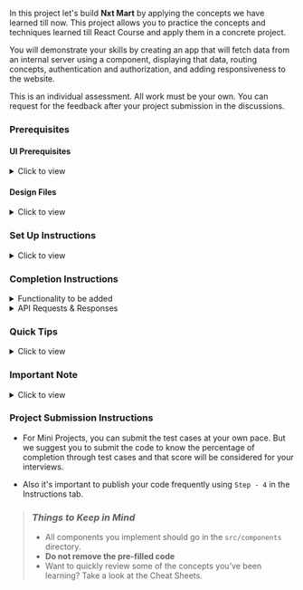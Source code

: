 In this project let's build **Nxt Mart** by applying the concepts we have learned till now. This project allows you to practice the concepts and techniques learned till React Course and apply them in a concrete project.

You will demonstrate your skills by creating an app that will fetch data from an internal server using a component, displaying that data, routing concepts, authentication and authorization, and adding responsiveness to the website.

This is an individual assessment. All work must be your own. You can request for the feedback after your project submission in the discussions.

### Prerequisites

#### UI Prerequisites

<details>
<summary>Click to view</summary>

- What is Figma?
  - Figma is a vector graphics editor and prototyping tool which is primarily web-based. You can check more info on the <a href="https://www.figma.com/" target="_blank">Website</a>.
- Create a Free account in Figma
  - Kindly follow the instructions as shown in <a href="https://www.youtube.com/watch?v=hrHL2VLMl7g&t=37s" target="_blank">this</a> video to create a Free Figma account.
- How to Check CSS in Figma?
  - Kindly follow the instructions as shown in <a href="https://www.youtube.com/watch?v=B242nuM3y2s" target="_blank">this</a> video to check CSS in the Figma screen.
- Export Images in Figma screen
  - Kindly follow the instructions as shown in <a href="https://www.youtube.com/watch?v=NpzL1MONwaw" target="_blank">this</a> video to export images from the Figma screen.
  - Check <a href="https://help.designlab.com/hc/en-us/articles/360011111873-How-do-I-export-images-and-pdfs-from-Sketch-or-Figma-" target="_blank">this</a> reference docs to export images in Figma screen.

</details>

#### Design Files

<details>
<summary>Click to view</summary>

- You can check the **Design Files** for different devices <a href="https://www.figma.com/file/lCzPVizW4X1jLqM0niXYkp/Mini-Project---NxtMart" target="_blank">here</a>.

</details>

### Set Up Instructions

<details>
<summary>Click to view</summary>

- Download dependencies by running `npm install`
- Start up the app using `npm start`
</details>

### Completion Instructions

<details>
<summary>Functionality to be added</summary>
<br/>
The app must have the following functionalities

- **Login Route**

  - When an invalid credentials are provided and the **Login** button is clicked, then the respective error message received from the response should be displayed
  - When a valid credentials are provided and the **Login** button is clicked, then the page should be navigated to the Home Route
  - When an _unauthenticated_ user tries to access the Home Route and Cart Route, then the page should be navigated to Login Route
  - When an _authenticated_ user tries to access the Home Route and Cart Route, then the page should be navigated to the respective route
  - When an _authenticated_ user tries to access the Login Route, then the page should be navigated to the Home Route
  - When the **Show Password** checkbox is checked, then the password should be shown
  - When the **Show Password** checkbox is unchecked, then the password should be masked

- **Home Route**

  - When an authenticated user opens the Home Route,

    - An HTTP GET request should be made to **nxtMartApiUrl**

      - **_loader_** should be displayed while fetching the data
      - After the data is fetched successfully,
        - Users should be able to see product items list as product category wise as shown in the figma screens.
        - Users should be able to see the `Add` button in each product item.
        - If user clicked on the `Add` button in each product item then the users should be able to see the increase and decrease quantity count in each product item.
        - If user attempts to reduce the quantity count to "0" will revert the display to the `Add` button.
        - Users should be able to increase or decrease their each product item quantity.
        - Users should be able to see panel on the left side of the page that should display different product categories.
        - Users should be able to scroll the each category product items horizontally as shown in the figma screen.
        - If the user selected the product category item on the left side panel based on that the product items list will be visible at the top of the page.
      - If the HTTP GET request made is unsuccessful, then the failure view should be displayed as shown in the Figma
        - When the **Retry** button is clicked, an HTTP GET request should be made to **nxtMartApiUrl**.

- **Cart Route**

  - Users should be able to select the Cart link in the navbar and be able to view their selected product items, each product item quantity, and price of each product item in a separate page.
  - Users should be able to increase or decrease their each product item quantity and price should increase or decrease appropriately.
  - Users should be able to see their order total as shown in figma.
  - Users should be able to see the footer as shown in figma.
  - Users should be able to see Cart with highlighted text in Navbar.
  - Users should be able to see Cart Items even after the app is refreshed, store the data in **<u>Local Storage</u>**.

- **Not Found Route**

  - When a random path is provided as the URL, then the page should navigate to the Not Found Route.

- **Header**

  - When the **website logo** image in the Header is clicked, the page should be navigated to the Home Route.
  - When the **Logout** button in the Header is clicked in Home or Cart Route, then the page should be navigated to the Login Route.

- Users should be able to view the website responsively in mobile view, tablet view as well

  </details>

<details>
<summary>API Requests & Responses</summary>
<br/>

**loginApiUrl**

#### API: `https://apis.ccbp.in/login`

#### Method: `POST`

#### Request:

```json
{
  "username": "rahul",
  "password": "rahul@2021"
}
```

#### Description:

Returns a response based on the credentials provided

#### Sample Success Response

```json
{
  "jwt_token": "eyJhbGciOiJIUzI1NiIsInR5cCI6IkpXVCJ9.eyJ1c2VybmFtZSI6InJhaHVsIiwicm9sZSI6IlBSSU1FX1VTRVIiLCJpYXQiOjE2MTk2Mjg2MTN9. nZDlFsnSWArLKKeF0QbmdVfLgzUbx1BGJsqa2kc_21Y"
}
```

#### Sample Failure Response

```json
{
  "status_code": 404,
  "error_msg": "Username is not found"
}
```

**nxtMartApiUrl**

#### API: `https://run.mocky.io/v3/8177da5e-b2fd-4474-9bb7-457f4099ae4e`

#### Method: `GET`

#### Description:

Returns a response containing the list of all questions

#### Sample Response

```json
{
  "title": "E-Commerce",
  "categories": [
    {
      "name": "Fruits & Vegetables",
      "products": [
        {
          "id": 1,
          "name": "Orange",
          "weight": "1kg",
          "price": "₹100",
          "image": "https://new-assets.ccbp.in/frontend/react-js/nxt-mart-app/image_1.jpg"
        },
        "..."
      ]
    "..."
    }
  ]
}
```

</details>

### Quick Tips

<details>
<summary>Click to view</summary>

- Use **HTML Hyperlinks** To navigate to the respective product item lists at the top of the page.

- Use **CSS Stylings** To display each category's product items in a horizontal scroll format.

</details>

### Important Note

<details>
<summary>Click to view</summary>

<br/>

**The following instructions are required for the tests to pass**

- **Note:**

  - Don't use any third-party packages other than packages mentioned in the **Quick Tips**
  - Use media queries for responsiveness. Instead of rendering the same elements twice for responsiveness.
  - For Mini Projects, You have to use HTML elements to style the React Components. Usage of `styled-components` (CSS in JS) to style React components are not supported in Mini Projects. Test cases won't be passed, if you use styled components.
  - Refer to the below Example for the usage of `data-testid` in the HTML elements
    - Example: `<div data-testid="questionItem" className="question-item"/>`

- **Routes**

  - `Login` Route should consist of `/login` in the URL path
  - `Home` Route should consist of `/` in the URL path
  - `Cart` Route should consist of `/cart` in the URL path

- **Header**

  - The Nxt Mart Logo image in Header should consist of alt attribute value as `website logo`

- **Login Route**

  - The Nxt Mart Logo image should consist of alt attribute value as `login website logo`
  - The Cookies should be set by using the key name `jwt_token`.

- **Home Route**

  - The Nxt Mart image in Navbar should consist of alt text as `website logo`.
  - The add button of the each product item should contain the data-testid with value as `add-button`.
  - Each product item in the product items list should contain the data-testid with value as `product`.
  - The Count of the each product item quantity should contain the data test id with value as `active-count`.
  - The Button which is used to decrement the product item count should contain the test id with value as `decrement-count`.
  - The Button which is used to increment the product item count should contain the test id with value as `increment-count`.
  - The Failure View image should consist of alt attribute value as `failure view`
  - Wrap the `Loader` component with an HTML container element and add the `data-testid` attribute value as **loader** to it

  ```jsx
  <div className="loader-container" data-testid="loader">
    <Loader type="ThreeDots" color="#263868" height={50} width={50} />
  </div>
  ```

- **Cart Route**

  - You have to store the cart data in **<u>Local Storage</u>** only.
  - Add items to Local Storage by using the key name `cartData`.
  - Each cart item in the Cart Route should contain the data-testid with value as `cartItem`.
  - The Button which is used to decrement the food item count should contain the test id with value as `decrement-quantity`.
  - The Button which is used to increment the food item count should contain the test id with value as `increment-quantity`.
  - The quantity of the food item in the Cart Should contain the test id with the value as `item-quantity`.
  - The Total price value should contain the test id with the value as `total-price`.
  - The image in the Empty Cart view should contain the alt text as `empty cart`.
  - Each cart item in the `cartData` should have the key names as mentioned in the given example format strictly.

    Example:

```json
{
  "id": 1,
  "name": "Orange",
  "weight": "1kg",
  "price": "₹100",
  "image": "https://new-assets.ccbp.in/frontend/react-js/nxt-mart-app/image_1.jpg",
  "count": 2
}
```

- **Not Found Route**
  - The Not Found image should consist of alt attribute value as `not found`

</details>

### Project Submission Instructions

- For Mini Projects, you can submit the test cases at your own pace. But we suggest you to submit the code to know the percentage of completion through test cases and that score will be considered for your interviews.

- Also it's important to publish your code frequently using `Step - 4` in the Instructions tab.

> ### _Things to Keep in Mind_
>
> - All components you implement should go in the `src/components` directory.
> - **Do not remove the pre-filled code**
> - Want to quickly review some of the concepts you’ve been learning? Take a look at the Cheat Sheets.
